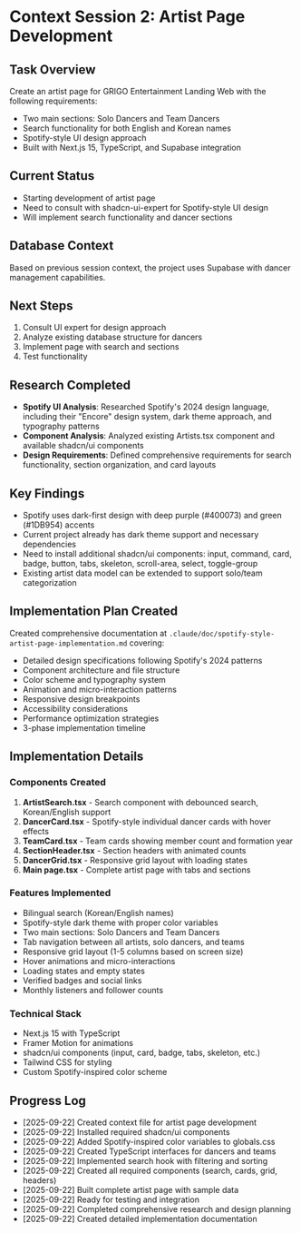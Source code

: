 # Context Session 2: Artist Page Development

## Task Overview
Create an artist page for GRIGO Entertainment Landing Web with the following requirements:
- Two main sections: Solo Dancers and Team Dancers
- Search functionality for both English and Korean names
- Spotify-style UI design approach
- Built with Next.js 15, TypeScript, and Supabase integration

## Current Status
- Starting development of artist page
- Need to consult with shadcn-ui-expert for Spotify-style UI design
- Will implement search functionality and dancer sections

## Database Context
Based on previous session context, the project uses Supabase with dancer management capabilities.

## Next Steps
1. Consult UI expert for design approach
2. Analyze existing database structure for dancers
3. Implement page with search and sections
4. Test functionality

## Research Completed
- **Spotify UI Analysis**: Researched Spotify's 2024 design language, including their "Encore" design system, dark theme approach, and typography patterns
- **Component Analysis**: Analyzed existing Artists.tsx component and available shadcn/ui components
- **Design Requirements**: Defined comprehensive requirements for search functionality, section organization, and card layouts

## Key Findings
- Spotify uses dark-first design with deep purple (#400073) and green (#1DB954) accents
- Current project already has dark theme support and necessary dependencies
- Need to install additional shadcn/ui components: input, command, card, badge, button, tabs, skeleton, scroll-area, select, toggle-group
- Existing artist data model can be extended to support solo/team categorization

## Implementation Plan Created
Created comprehensive documentation at `.claude/doc/spotify-style-artist-page-implementation.md` covering:
- Detailed design specifications following Spotify's 2024 patterns
- Component architecture and file structure
- Color scheme and typography system
- Animation and micro-interaction patterns
- Responsive design breakpoints
- Accessibility considerations
- Performance optimization strategies
- 3-phase implementation timeline

## Implementation Details

### Components Created
1. **ArtistSearch.tsx** - Search component with debounced search, Korean/English support
2. **DancerCard.tsx** - Spotify-style individual dancer cards with hover effects
3. **TeamCard.tsx** - Team cards showing member count and formation year
4. **SectionHeader.tsx** - Section headers with animated counts
5. **DancerGrid.tsx** - Responsive grid layout with loading states
6. **Main page.tsx** - Complete artist page with tabs and sections

### Features Implemented
- Bilingual search (Korean/English names)
- Spotify-style dark theme with proper color variables
- Two main sections: Solo Dancers and Team Dancers
- Tab navigation between all artists, solo dancers, and teams
- Responsive grid layout (1-5 columns based on screen size)
- Hover animations and micro-interactions
- Loading states and empty states
- Verified badges and social links
- Monthly listeners and follower counts

### Technical Stack
- Next.js 15 with TypeScript
- Framer Motion for animations
- shadcn/ui components (input, card, badge, tabs, skeleton, etc.)
- Tailwind CSS for styling
- Custom Spotify-inspired color scheme

## Progress Log
- [2025-09-22] Created context file for artist page development
- [2025-09-22] Installed required shadcn/ui components
- [2025-09-22] Added Spotify-inspired color variables to globals.css
- [2025-09-22] Created TypeScript interfaces for dancers and teams
- [2025-09-22] Implemented search hook with filtering and sorting
- [2025-09-22] Created all required components (search, cards, grid, headers)
- [2025-09-22] Built complete artist page with sample data
- [2025-09-22] Ready for testing and integration
- [2025-09-22] Completed comprehensive research and design planning
- [2025-09-22] Created detailed implementation documentation
